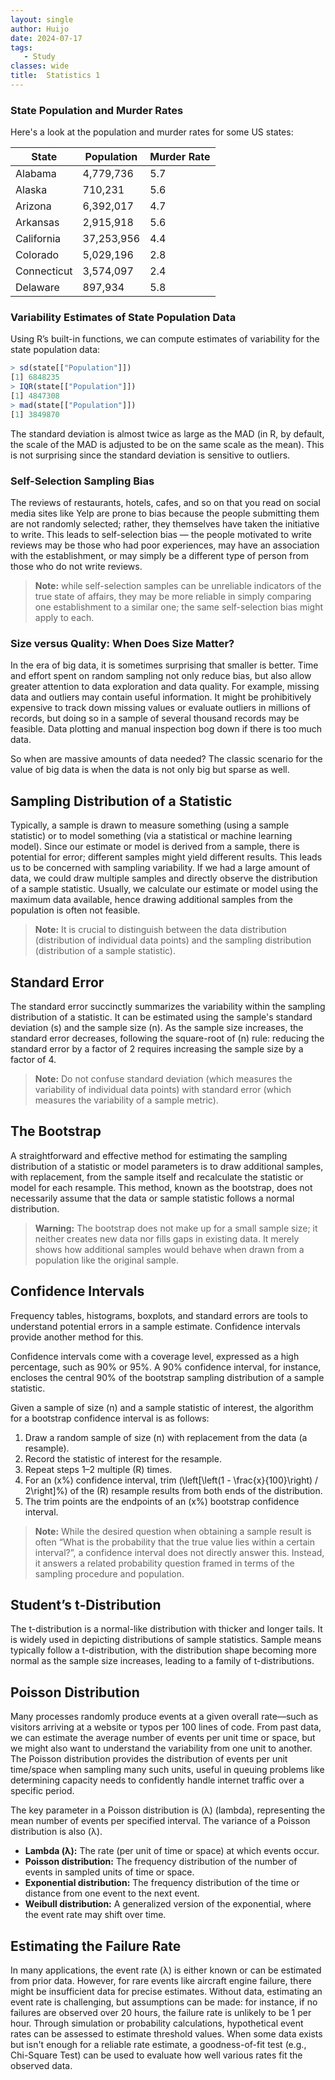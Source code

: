 ```yaml
---
layout: single
author: Huijo
date: 2024-07-17
tags:
   - Study
classes: wide
title:  Statistics 1
---
```


### State Population and Murder Rates

Here's a look at the population and murder rates for some US states:

| State       | Population | Murder Rate |
| ----------- | ---------- | ----------- |
| Alabama     | 4,779,736  | 5.7         |
| Alaska      | 710,231    | 5.6         |
| Arizona     | 6,392,017  | 4.7         |
| Arkansas    | 2,915,918  | 5.6         |
| California  | 37,253,956 | 4.4         |
| Colorado    | 5,029,196  | 2.8         |
| Connecticut | 3,574,097  | 2.4         |
| Delaware    | 897,934    | 5.8         |

### Variability Estimates of State Population Data

Using R’s built-in functions, we can compute estimates of variability for the state population data:

```r
> sd(state[["Population"]])
[1] 6848235
> IQR(state[["Population"]])
[1] 4847308
> mad(state[["Population"]])
[1] 3849870
```

The standard deviation is almost twice as large as the MAD (in R, by default, the scale of the MAD is adjusted to be on the same scale as the mean). This is not surprising since the standard deviation is sensitive to outliers.

### Self-Selection Sampling Bias

The reviews of restaurants, hotels, cafes, and so on that you read on social media sites like Yelp are prone to bias because the people submitting them are not randomly selected; rather, they themselves have taken the initiative to write. This leads to self-selection bias — the people motivated to write reviews may be those who had poor experiences, may have an association with the establishment, or may simply be a different type of person from those who do not write reviews. 

> **Note:** while self-selection samples can be unreliable indicators of the true state of affairs, they may be more reliable in simply comparing one establishment to a similar one; the same self-selection bias might apply to each.

### Size versus Quality: When Does Size Matter?

In the era of big data, it is sometimes surprising that smaller is better. Time and effort spent on random sampling not only reduce bias, but also allow greater attention to data exploration and data quality. For example, missing data and outliers may contain useful information. It might be prohibitively expensive to track down missing values or evaluate outliers in millions of records, but doing so in a sample of several thousand records may be feasible. Data plotting and manual inspection bog down if there is too much data.

So when are massive amounts of data needed? The classic scenario for the value of big data is when the data is not only big but sparse as well.

## Sampling Distribution of a Statistic

Typically, a sample is drawn to measure something (using a sample statistic) or to model something (via a statistical or machine learning model). Since our estimate or model is derived from a sample, there is potential for error; different samples might yield different results. This leads us to be concerned with sampling variability. If we had a large amount of data, we could draw multiple samples and directly observe the distribution of a sample statistic. Usually, we calculate our estimate or model using the maximum data available, hence drawing additional samples from the population is often not feasible.

> **Note:** It is crucial to distinguish between the data distribution (distribution of individual data points) and the sampling distribution (distribution of a sample statistic).

## Standard Error

The standard error succinctly summarizes the variability within the sampling distribution of a statistic. It can be estimated using the sample's standard deviation \(s\) and the sample size \(n\). As the sample size increases, the standard error decreases, following the square-root of \(n\) rule: reducing the standard error by a factor of 2 requires increasing the sample size by a factor of 4.

> **Note:** Do not confuse standard deviation (which measures the variability of individual data points) with standard error (which measures the variability of a sample metric).

## The Bootstrap

A straightforward and effective method for estimating the sampling distribution of a statistic or model parameters is to draw additional samples, with replacement, from the sample itself and recalculate the statistic or model for each resample. This method, known as the bootstrap, does not necessarily assume that the data or sample statistic follows a normal distribution.

> **Warning:** The bootstrap does not make up for a small sample size; it neither creates new data nor fills gaps in existing data. It merely shows how additional samples would behave when drawn from a population like the original sample.

## Confidence Intervals

Frequency tables, histograms, boxplots, and standard errors are tools to understand potential errors in a sample estimate. Confidence intervals provide another method for this.

Confidence intervals come with a coverage level, expressed as a high percentage, such as 90% or 95%. A 90% confidence interval, for instance, encloses the central 90% of the bootstrap sampling distribution of a sample statistic.

Given a sample of size \(n\) and a sample statistic of interest, the algorithm for a bootstrap confidence interval is as follows:
1. Draw a random sample of size \(n\) with replacement from the data (a resample).
2. Record the statistic of interest for the resample.
3. Repeat steps 1–2 multiple (R) times.
4. For an \(x\%\) confidence interval, trim \(\left[\left(1 - \frac{x}{100}\right) / 2\right]\%\) of the \(R\) resample results from both ends of the distribution.
5. The trim points are the endpoints of an \(x\%\) bootstrap confidence interval.

> **Note:** While the desired question when obtaining a sample result is often “What is the probability that the true value lies within a certain interval?”, a confidence interval does not directly answer this. Instead, it answers a related probability question framed in terms of the sampling procedure and population.

## Student’s t-Distribution

The t-distribution is a normal-like distribution with thicker and longer tails. It is widely used in depicting distributions of sample statistics. Sample means typically follow a t-distribution, with the distribution shape becoming more normal as the sample size increases, leading to a family of t-distributions.

## Poisson Distribution

Many processes randomly produce events at a given overall rate—such as visitors arriving at a website or typos per 100 lines of code. From past data, we can estimate the average number of events per unit time or space, but we might also want to understand the variability from one unit to another. The Poisson distribution provides the distribution of events per unit time/space when sampling many such units, useful in queuing problems like determining capacity needs to confidently handle internet traffic over a specific period.

The key parameter in a Poisson distribution is (λ) (lambda), representing the mean number of events per specified interval. The variance of a Poisson distribution is also (λ).

- **Lambda (λ):** The rate (per unit of time or space) at which events occur.
- **Poisson distribution:** The frequency distribution of the number of events in sampled units of time or space.
- **Exponential distribution:** The frequency distribution of the time or distance from one event to the next event.
- **Weibull distribution:** A generalized version of the exponential, where the event rate may shift over time.

## Estimating the Failure Rate

In many applications, the event rate \(λ\) is either known or can be estimated from prior data. However, for rare events like aircraft engine failure, there might be insufficient data for precise estimates. Without data, estimating an event rate is challenging, but assumptions can be made: for instance, if no failures are observed over 20 hours, the failure rate is unlikely to be 1 per hour. Through simulation or probability calculations, hypothetical event rates can be assessed to estimate threshold values. When some data exists but isn't enough for a reliable rate estimate, a goodness-of-fit test (e.g., Chi-Square Test) can be used to evaluate how well various rates fit the observed data.